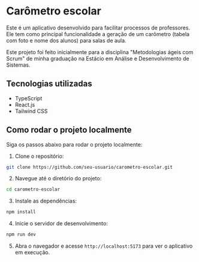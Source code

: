 # Carômetro escolar

Este é um aplicativo desenvolvido para facilitar processos de professores. Ele tem como principal funcionalidade a geração de um carômetro (tabela com foto e nome dos alunos) para salas de aula.

Este projeto foi feito inicialmente para a disciplina "Metodologias ágeis com Scrum" de minha graduação na Estácio em Análise e Desenvolvimento de Sistemas.

## Tecnologias utilizadas

- TypeScript
- React.js
- Tailwind CSS

## Como rodar o projeto localmente

Siga os passos abaixo para rodar o projeto localmente:

1. Clone o repositório:

```bash
git clone https://github.com/seu-usuario/carometro-escolar.git
```

2. Navegue até o diretório do projeto:

```bash
cd carometro-escolar
```

3. Instale as dependências:

```bash
npm install
```

4. Inicie o servidor de desenvolvimento:

```bash
npm run dev
```

5. Abra o navegador e acesse `http://localhost:5173` para ver o aplicativo em execução.
